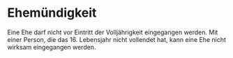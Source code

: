# Ehemündigkeit

Eine Ehe darf nicht vor Eintritt der Volljährigkeit eingegangen werden. Mit einer Person, die das 16\. Lebensjahr nicht vollendet hat, kann eine Ehe nicht wirksam eingegangen werden. 

